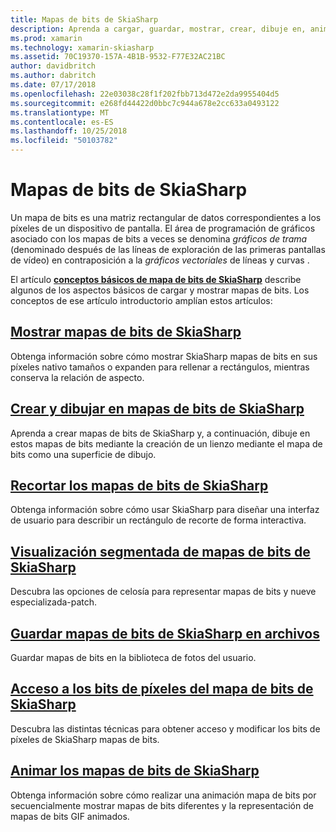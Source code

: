 ```yaml
---
title: Mapas de bits de SkiaSharp
description: Aprenda a cargar, guardar, mostrar, crear, dibuje en, animar y tener acceso a los bits de SkiaSharp mapas de bits.
ms.prod: xamarin
ms.technology: xamarin-skiasharp
ms.assetid: 70C19370-157A-4B1B-9532-F77E32AC21BC
author: davidbritch
ms.author: dabritch
ms.date: 07/17/2018
ms.openlocfilehash: 22e03038c28f1f202fbb713d472e2da9955404d5
ms.sourcegitcommit: e268fd44422d0bbc7c944a678e2cc633a0493122
ms.translationtype: MT
ms.contentlocale: es-ES
ms.lasthandoff: 10/25/2018
ms.locfileid: "50103782"
---
```

# <a name="skiasharp-bitmaps"></a>Mapas de bits de SkiaSharp

Un mapa de bits es una matriz rectangular de datos correspondientes a los píxeles de un dispositivo de pantalla. El área de programación de gráficos asociado con los mapas de bits a veces se denomina _gráficos de trama_ (denominado después de las líneas de exploración de las primeras pantallas de vídeo) en contraposición a la _gráficos vectoriales_ de líneas y curvas . 

El artículo **[conceptos básicos de mapa de bits de SkiaSharp](../basics/bitmaps.md)** describe algunos de los aspectos básicos de cargar y mostrar mapas de bits. Los conceptos de ese artículo introductorio amplían estos artículos:

## <a name="displaying-skiasharp-bitmapsdisplayingmd"></a>[Mostrar mapas de bits de SkiaSharp](displaying.md)

Obtenga información sobre cómo mostrar SkiaSharp mapas de bits en sus píxeles nativo tamaños o expanden para rellenar a rectángulos, mientras conserva la relación de aspecto.

## <a name="creating-and-drawing-on-skiasharp-bitmapsdrawingmd"></a>[Crear y dibujar en mapas de bits de SkiaSharp](drawing.md)

Aprenda a crear mapas de bits de SkiaSharp y, a continuación, dibuje en estos mapas de bits mediante la creación de un lienzo mediante el mapa de bits como una superficie de dibujo.

## <a name="cropping-skiasharp-bitmapscroppingmd"></a>[Recortar los mapas de bits de SkiaSharp](cropping.md)

Obtenga información sobre cómo usar SkiaSharp para diseñar una interfaz de usuario para describir un rectángulo de recorte de forma interactiva.

## <a name="segmented-display-of-skiasharp-bitmapssegmentedmd"></a>[Visualización segmentada de mapas de bits de SkiaSharp](segmented.md)

Descubra las opciones de celosía para representar mapas de bits y nueve especializada-patch.

## <a name="saving-skiasharp-bitmaps-to-filessavingmd"></a>[Guardar mapas de bits de SkiaSharp en archivos](saving.md)

Guardar mapas de bits en la biblioteca de fotos del usuario.

## <a name="accessing-skiasharp-bitmap-pixel-bitspixel-bitsmd"></a>[Acceso a los bits de píxeles del mapa de bits de SkiaSharp](pixel-bits.md)

Descubra las distintas técnicas para obtener acceso y modificar los bits de píxeles de SkiaSharp mapas de bits.

## <a name="animating-skiasharp-bitmapsanimatingmd"></a>[Animar los mapas de bits de SkiaSharp](animating.md)

Obtenga información sobre cómo realizar una animación mapa de bits por secuencialmente mostrar mapas de bits diferentes y la representación de mapas de bits GIF animados.
